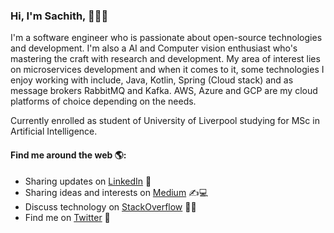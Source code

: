 ### Hi, I'm Sachith, 👋🧑‍💻

I'm a software engineer who is passionate about open-source technologies and development. I'm also a AI and Computer vision enthusiast who's mastering the craft with research and development. My area of interest lies on microservices development and when it comes to it, some technologies I enjoy working with include, Java, Kotlin, Spring (Cloud stack) and as message brokers RabbitMQ and Kafka. AWS, Azure and GCP are my cloud platforms of choice depending on the needs.

Currently enrolled as student of University of Liverpool studying for MSc in Artificial Intelligence.

#### Find me around the web 🌎:

  * Sharing updates on [LinkedIn](https://www.linkedin.com/in/sachithdickwella/) 👦
  * Sharing ideas and interests on [Medium](https://medium.com/@sachith.prasanna90) ✍️💻
  * Discuss technology on [StackOverflow](https://stackoverflow.com/users/2028671/sachith-dickwella) 🧑‍🤝‍
  * Find me on [Twitter](https://twitter.com/sachithpd) 🙊
  
